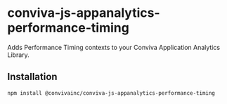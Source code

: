 # conviva-js-appanalytics-performance-timing
Adds Performance Timing contexts to your Conviva Application Analytics Library.

## Installation
```bash
npm install @convivainc/conviva-js-appanalytics-performance-timing
```

